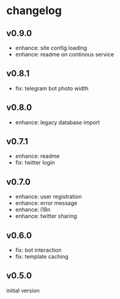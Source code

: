 
# changelog

## v0.9.0

- enhance: site config loading
- enhance: readme on continous service

## v0.8.1

- fix: telegram bot photo width

## v0.8.0

- enhance: legacy database import

## v0.7.1

- enhance: readme
- fix: twitter login

## v0.7.0

- enhance: user registration
- enhance: error message
- enhance: i18n
- enhance: twitter sharing

## v0.6.0

- fix: bot interaction
- fix: template caching

## v0.5.0

initial version
